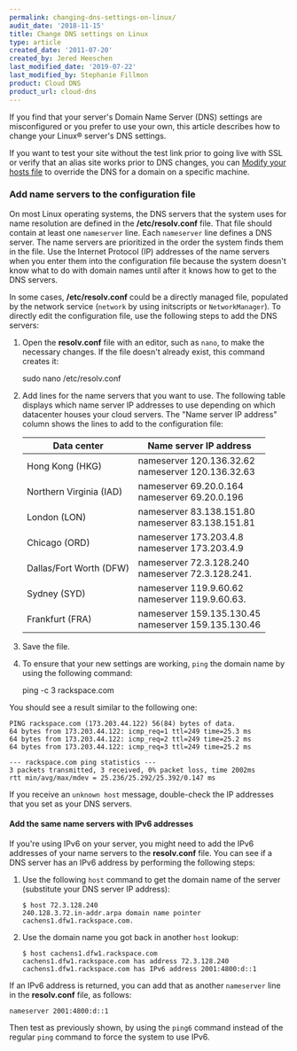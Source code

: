 ```yaml
---
permalink: changing-dns-settings-on-linux/
audit_date: '2018-11-15'
title: Change DNS settings on Linux
type: article
created_date: '2011-07-20'
created_by: Jered Heeschen
last_modified_date: '2019-07-22'
last_modified_by: Stephanie Fillmon
product: Cloud DNS
product_url: cloud-dns
---
```


If you find that your server's Domain Name Server (DNS) settings are
misconfigured or you prefer to use your own, this article describes how to
change your Linux&reg; server's DNS settings.

If you want to test your site without the test link prior to going live with SSL
or verify that an alias site works prior to DNS changes, you can
[Modify your hosts file](/support/how-to/modify-your-hosts-file) to override the
DNS for a domain on a specific machine.

### Add name servers to the configuration file

On most Linux operating systems, the DNS servers that the system uses for name
resolution are defined in the **/etc/resolv.conf** file. That file should
contain at least one `nameserver` line. Each `nameserver` line defines a DNS
server. The name servers are prioritized in the order the system finds them in
the file. Use the Internet Protocol (IP) addresses of the name servers when
you enter them into the configuration file because the system doesn't know
what to do with domain names until after it knows how to get to the DNS
servers.

In some cases, **/etc/resolv.conf** could be a directly managed file,
populated by the network service (`network` by using initscripts or
`NetworkManager`). To directly edit the configuration file, use the
following steps to add the DNS servers:

1. Open the **resolv.conf** file with an editor, such as `nano`, to make the
   necessary changes. If the file doesn't already exist, this command creates it:

    sudo nano /etc/resolv.conf

2. Add lines for the name servers that you want to use. The following table
   displays which name server IP addresses to use depending on which datacenter
   houses your cloud servers. The "Name server IP address" column shows the
   lines to add to the configuration file:

   | Data center | Name server IP address |
   |---|---|
   | Hong Kong (HKG) | nameserver 120.136.32.62 <br /> nameserver 120.136.32.63 |
   | Northern Virginia (IAD) | nameserver 69.20.0.164 <br /> nameserver 69.20.0.196 |
   | London (LON) | nameserver 83.138.151.80 <br /> nameserver 83.138.151.81 |
   | Chicago (ORD) | nameserver 173.203.4.8 <br /> nameserver 173.203.4.9 |
   | Dallas/Fort Worth (DFW) | nameserver 72.3.128.240 <br /> nameserver 72.3.128.241. |
   | Sydney (SYD) | nameserver 119.9.60.62 <br /> nameserver 119.9.60.63. |
   | Frankfurt (FRA) | nameserver 159.135.130.45 <br /> nameserver 159.135.130.46 |

3. Save the file.

4. To ensure that your new settings are working, `ping` the domain name by
   using the following command:

    ping -c 3 rackspace.com

You should see a result similar to the following one:

    PING rackspace.com (173.203.44.122) 56(84) bytes of data.
    64 bytes from 173.203.44.122: icmp_req=1 ttl=249 time=25.3 ms
    64 bytes from 173.203.44.122: icmp_req=2 ttl=249 time=25.2 ms
    64 bytes from 173.203.44.122: icmp_req=3 ttl=249 time=25.2 ms

    --- rackspace.com ping statistics ---
    3 packets transmitted, 3 received, 0% packet loss, time 2002ms
    rtt min/avg/max/mdev = 25.236/25.292/25.392/0.147 ms

If you receive an `unknown host` message, double-check the IP addresses that
you set as your DNS servers.

#### Add the same name servers with IPv6 addresses

If you're using IPv6 on your server, you might need to add the IPv6
addresses of your name servers to the **resolv.conf** file. You can see if a
DNS server has an IPv6 address by performing the following steps:

1. Use the following `host` command to get the domain name of the server
   (substitute your DNS server IP address):

       $ host 72.3.128.240
       240.128.3.72.in-addr.arpa domain name pointer cachens1.dfw1.rackspace.com.

2. Use the domain name you got back in another `host` lookup:

       $ host cachens1.dfw1.rackspace.com
       cachens1.dfw1.rackspace.com has address 72.3.128.240
       cachens1.dfw1.rackspace.com has IPv6 address 2001:4800:d::1

If an IPv6 address is returned, you can add that as another `nameserver`
line in the **resolv.conf** file, as follows:

    nameserver 2001:4800:d::1

Then test as previously shown, by using the `ping6` command instead of the
regular `ping` command to force the system to use IPv6.

<script type="application/ld+json">
  {
  "@context": "https://schema.org/",
  "@type": "HowTo",
      "name":"Change DNS settings on Linux",
  	  "description": "This article describes how to change your Linux&reg; server's Domain Name Server (DNS) settings if they are misconfigured or you prefer to use your own.",
  	  "step": [
  	   	{
  	   	"@type": "HowToSection",
  	   	"name": "Add name servers to the configuration file",
  	       "position": "1",
           "itemListElement": [
             {
                  "@type": "HowToStep",
                  "position": "1",
                  "text": "Open the resolv.conf file with an editor such as nano to make the necessary changes."
             },{
                  "@type": "HowToStep",
                  "position": "2",
                  "text": "Add lines for the name servers that you want to use."
             },{
                  "@type": "HowToStep",
                  "position": "3",
                  "text": "Save the file."
             },{
                  "@type": "HowToStep",
                  "position": "4",
                  "text": "To ensure that your new settings are working, ping the domain name."
             }]
  	   	}
    ]}
</script>
